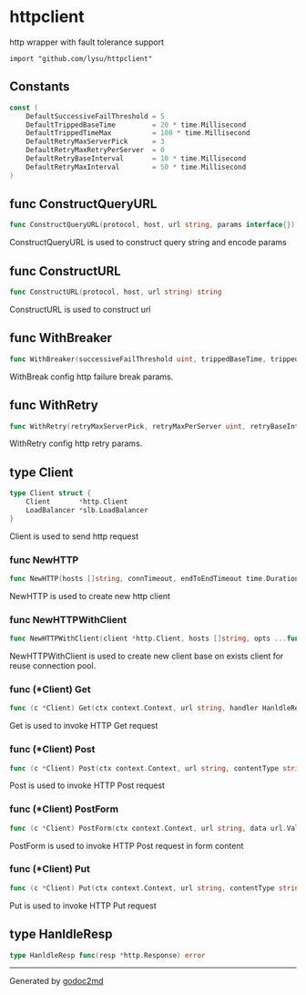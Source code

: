 # httpclient

http wrapper with fault tolerance support

    import "github.com/lysu/httpclient"




## Constants
``` go
const (
    DefaultSuccessiveFailThreshold = 5
    DefaultTrippedBaseTime         = 20 * time.Millisecond
    DefaultTrippedTimeMax          = 100 * time.Millisecond
    DefaultRetryMaxServerPick      = 3
    DefaultRetryMaxRetryPerServer  = 0
    DefaultRetryBaseInterval       = 10 * time.Millisecond
    DefaultRetryMaxInterval        = 50 * time.Millisecond
)
```


## func ConstructQueryURL
``` go
func ConstructQueryURL(protocol, host, url string, params interface{}) (string, error)
```
ConstructQueryURL is used to construct query string and encode params


## func ConstructURL
``` go
func ConstructURL(protocol, host, url string) string
```
ConstructURL is used to construct url


## func WithBreaker
``` go
func WithBreaker(successiveFailThreshold uint, trippedBaseTime, trippedTimeMax time.Duration) func(o *httpConf)
```
WithBreak config http failure break params.


## func WithRetry
``` go
func WithRetry(retryMaxServerPick, retryMaxPerServer uint, retryBaseInterval, retryMaxInterval time.Duration) func(o *httpConf)
```
WithRetry config http retry params.



## type Client
``` go
type Client struct {
    Client       *http.Client
    LoadBalancer *slb.LoadBalancer
}
```
Client is used to send http request









### func NewHTTP
``` go
func NewHTTP(hosts []string, connTimeout, endToEndTimeout time.Duration, maxIdleConnsPerHost int, opts ...func(o *httpConf)) *Client
```
NewHTTP is used to create new http client


### func NewHTTPWithClient
``` go
func NewHTTPWithClient(client *http.Client, hosts []string, opts ...func(o *httpConf)) *Client
```
NewHTTPWithClient is used to create new client base on exists client for reuse connection pool.




### func (\*Client) Get
``` go
func (c *Client) Get(ctx context.Context, url string, handler HanldleResp) error
```
Get is used to invoke HTTP Get request



### func (\*Client) Post
``` go
func (c *Client) Post(ctx context.Context, url string, contentType string, body io.Reader, handler HanldleResp) error
```
Post is used to invoke HTTP Post request



### func (\*Client) PostForm
``` go
func (c *Client) PostForm(ctx context.Context, url string, data url.Values, handler HanldleResp) error
```
PostForm is used to invoke HTTP Post request in form content



### func (\*Client) Put
``` go
func (c *Client) Put(ctx context.Context, url string, contentType string, body io.Reader, handler HanldleResp) error
```
Put is used to invoke HTTP Put request



## type HanldleResp
``` go
type HanldleResp func(resp *http.Response) error
```
















- - -
Generated by [godoc2md](http://godoc.org/github.com/davecheney/godoc2md)
